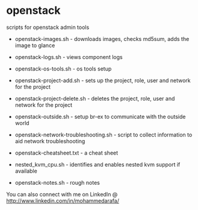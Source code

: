 openstack
=========

scripts for openstack admin tools
- openstack-images.sh - downloads images, checks md5sum, adds the image to glance
- openstack-logs.sh - views component logs
- openstack-os-tools.sh - os tools setup
- openstack-project-add.sh - sets up the project, role, user and network for the project
- openstack-project-delete.sh - deletes the project, role, user and network for the project
- openstack-outside.sh - setup br-ex to communicate with the outside world
- openstack-network-troubleshooting.sh - script to collect information to aid network troubleshooting

- openstack-cheatsheet.txt - a cheat sheet

- nested_kvm_cpu.sh - identifies and enables nested kvm support if available

- openstack-notes.sh - rough notes

You can also connect with me on LinkedIn @  http://www.linkedin.com/in/mohammedarafa/
